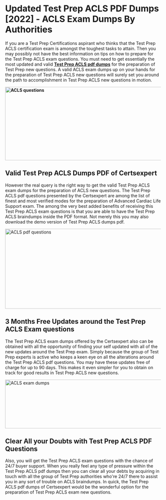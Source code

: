 <h1><strong>Updated Test Prep ACLS PDF Dumps [2022] - ACLS Exam Dumps By Authorities&nbsp;</strong></h1>
<p><span style="font-weight: 400;">If you are a Test Prep Certifications aspirant who thinks that the Test Prep ACLS certification exam is amongst the toughest tasks to attain. Then you may possibly not have the best information on tips on how to prepare for the Test Prep ACLS exam questions. You must need to get essentially the most updated and valid <strong><a href="https://www.certsexpert.com/ACLS-pdf-questions.html">Test Prep ACLS pdf dumps</a></strong> for the preparation of Test Prep new questions. A valid  ACLS exam dumps up on your hands for the preparation of Test Prep ACLS new questions will surely set you around the path to accomplishment in Test Prep ACLS new questions in motion.</span></p>
<p><span style="font-weight: 400;"><strong><img style="display: block; margin-left: auto; margin-right: auto;" src="https://i.ibb.co/QXh983F/73475278-2429792180625311-4586132736837681152-n.jpg" alt="ACLS questions" width="632" height="238" /></strong></span></p>
<h2><strong>Valid Test Prep ACLS Dumps PDF of Certsexpert</strong></h2>
<p><span style="font-weight: 400;">However the real query is the right way to get the valid Test Prep ACLS exam dumps for the preparation of ACLS new questions. The Test Prep ACLS pdf questions presented by the Certsexpert are among the list of finest and most verified modes for the preparation of Advanced Cardiac Life Support exam. The among the very best added benefits of receiving this Test Prep ACLS exam questions is that you are able to have the Test Prep ACLS braindumps inside the PDF format. Not merely this you may also download the demo version of Test Prep ACLS dumps pdf.</span></p>
<p><span style="font-weight: 400;"><img style="display: block; margin-left: auto; margin-right: auto;" src="https://i.ibb.co/Jd8hN2L/76714008-3182067705200142-8735104740007870464-n.jpg" alt="ACLS pdf questions" width="701" height="259" /></span></p>
<h2><strong>3 Months Free Updates around the Test Prep ACLS Exam questions</strong></h2>
<p><span style="font-weight: 400;">The Test Prep ACLS exam dumps offered by the Certsexpert also can be obtained with all the opportunity of finding your self updated with all of the new updates around the Test Prep exam. Simply because the group of Test Prep experts is active who keeps a keen eye on all the alterations around the Test Prep ACLS pdf questions. You may have these updates free of charge for up to 90 days. This makes it even simpler for you to obtain on track for good results in Test Prep ACLS new questions.</span></p>
<p><span style="font-weight: 400;"><a href="https://www.certsexpert.com/ACLS-pdf-questions.html"><img style="display: block; margin-left: auto; margin-right: auto;" src="https://i.ibb.co/TMnKrkJ/75398236-424489711531572-5064688549987614720-n.jpg" alt="ACLS exam dumps" width="714" height="158" /></a></span></p>
<h2><strong>Clear All your Doubts with Test Prep ACLS PDF Questions</strong></h2>
<p>Also, you will get the Test Prep ACLS exam questions with the chance of 24/7 buyer support. When you really feel any type of pressure within the Test Prep ACLS pdf dumps then you can clear all your debts by acquiring in touch with all the group of Test Prep authorities who're 24/7 there to assist you in any sort of trouble on  ACLS braindumps. In quick, the Test Prep ACLS pdf dumps of Certsexpert would be the wonderful option for the preparation of Test Prep ACLS exam new questions.</p>
